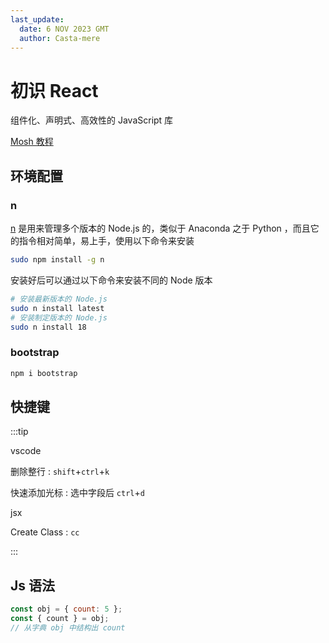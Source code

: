 ```yaml
---
last_update:
  date: 6 NOV 2023 GMT
  author: Casta-mere
---
```


# 初识 React

组件化、声明式、高效性的 JavaScript 库

[Mosh 教程]

## 环境配置

### n

[n] 是用来管理多个版本的 Node.js 的，类似于 Anaconda 之于 Python ，而且它的指令相对简单，易上手，使用以下命令来安装

```bash showLineNumbers
sudo npm install -g n
```

安装好后可以通过以下命令来安装不同的 Node 版本

```bash showLineNumbers
# 安装最新版本的 Node.js
sudo n install latest
# 安装制定版本的 Node.js
sudo n install 18
```

### bootstrap

```bash showLineNumbers
npm i bootstrap
```

## 快捷键

:::tip

vscode

删除整行 : `shift`+`ctrl`+`k`

快速添加光标 : 选中字段后 `ctrl`+`d`

jsx

Create Class : `cc`

:::

## Js 语法

```js showLineNumbers
const obj = { count: 5 };
const { count } = obj;
// 从字典 obj 中结构出 count
```

[n]:https://github.com/tj/n
[Mosh 教程]:https://www.youtube.com/watch?v=Ke90Tje7VS0